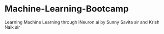 # Machine-Learning-Bootcamp
Learning Machine Learning through INeuron.ai by Sunny Savita sir and Krish Naik sir
